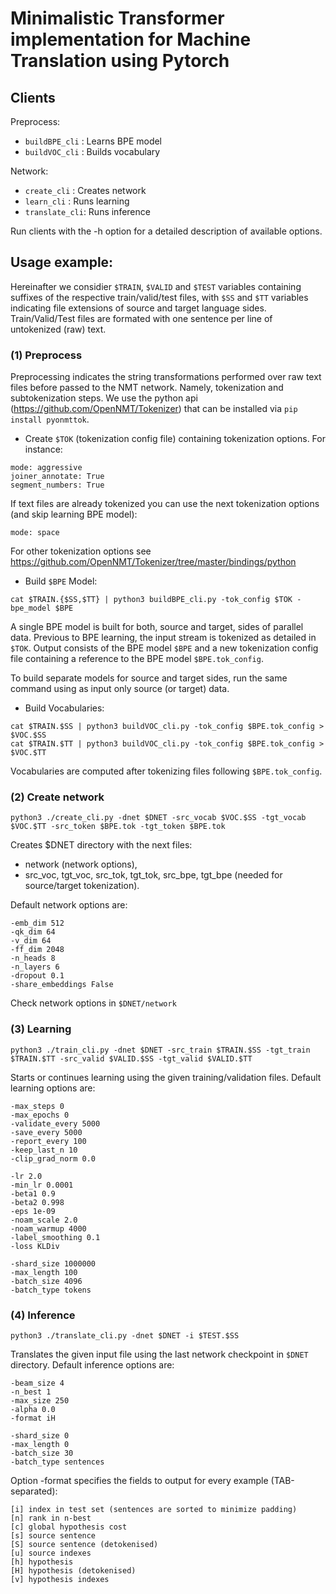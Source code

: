 # Minimalistic Transformer implementation for Machine Translation using Pytorch

## Clients

Preprocess:
* `buildBPE_cli` : Learns BPE model
* `buildVOC_cli` : Builds vocabulary

Network:
* `create_cli` : Creates network
* `learn_cli` : Runs learning 
* `translate_cli`: Runs inference

Run clients with the -h option for a detailed description of available options.

## Usage example:

Hereinafter we considier `$TRAIN`, `$VALID` and `$TEST` variables containing suffixes of the respective train/valid/test files, with `$SS` and `$TT` variables indicating file extensions of source and target language sides.
Train/Valid/Test files are formated with one sentence per line of untokenized (raw) text. 

### (1) Preprocess

Preprocessing indicates the string transformations performed over raw text files before passed to the NMT network. Namely, tokenization and subtokenization steps. We use the python api (https://github.com/OpenNMT/Tokenizer) that can be installed via `pip install pyonmttok`.

* Create `$TOK` (tokenization config file) containing tokenization options. For instance:
```
mode: aggressive
joiner_annotate: True
segment_numbers: True
```

If text files are already tokenized you can use the next tokenization options (and skip learning BPE model):
```
mode: space
```

For other tokenization options see https://github.com/OpenNMT/Tokenizer/tree/master/bindings/python 


* Build `$BPE` Model:
```
cat $TRAIN.{$SS,$TT} | python3 buildBPE_cli.py -tok_config $TOK -bpe_model $BPE
```
A single BPE model is built for both, source and target, sides of parallel data.
Previous to BPE learning, the input stream is tokenized as detailed in `$TOK`.
Output consists of the BPE model `$BPE` and a new tokenization config file containing a reference to the BPE model `$BPE.tok_config`.

To build separate models for source and target sides, run the same command using as input only source (or target) data.

* Build Vocabularies:

```
cat $TRAIN.$SS | python3 buildVOC_cli.py -tok_config $BPE.tok_config > $VOC.$SS
cat $TRAIN.$TT | python3 buildVOC_cli.py -tok_config $BPE.tok_config > $VOC.$TT
```

Vocabularies are computed after tokenizing files following `$BPE.tok_config`. 

### (2) Create network

```
python3 ./create_cli.py -dnet $DNET -src_vocab $VOC.$SS -tgt_vocab $VOC.$TT -src_token $BPE.tok -tgt_token $BPE.tok
```

Creates $DNET directory with the next files: 
* network (network options), 
* src_voc, tgt_voc, src_tok, tgt_tok, src_bpe, tgt_bpe (needed for source/target tokenization).

Default network options are:
```
-emb_dim 512
-qk_dim 64
-v_dim 64
-ff_dim 2048
-n_heads 8
-n_layers 6
-dropout 0.1
-share_embeddings False
```

Check network options in `$DNET/network`

### (3) Learning
```
python3 ./train_cli.py -dnet $DNET -src_train $TRAIN.$SS -tgt_train $TRAIN.$TT -src_valid $VALID.$SS -tgt_valid $VALID.$TT
```

Starts or continues learning using the given training/validation files. Default learning options are:
```
-max_steps 0
-max_epochs 0
-validate_every 5000
-save_every 5000
-report_every 100
-keep_last_n 10
-clip_grad_norm 0.0
```
```
-lr 2.0
-min_lr 0.0001
-beta1 0.9
-beta2 0.998
-eps 1e-09
-noam_scale 2.0
-noam_warmup 4000
-label_smoothing 0.1
-loss KLDiv
```
```
-shard_size 1000000
-max_length 100
-batch_size 4096
-batch_type tokens
```

### (4) Inference
```
python3 ./translate_cli.py -dnet $DNET -i $TEST.$SS
```

Translates the given input file using the last network checkpoint in `$DNET` directory. Default inference options are:
```
-beam_size 4
-n_best 1
-max_size 250
-alpha 0.0
-format iH
```
```
-shard_size 0
-max_length 0
-batch_size 30
-batch_type sentences
```

Option -format specifies the fields to output for every example (TAB-separated):
```
[i] index in test set (sentences are sorted to minimize padding)
[n] rank in n-best
[c] global hypothesis cost
[s] source sentence
[S] source sentence (detokenised)
[u] source indexes
[h] hypothesis
[H] hypothesis (detokenised)
[v] hypothesis indexes
```



